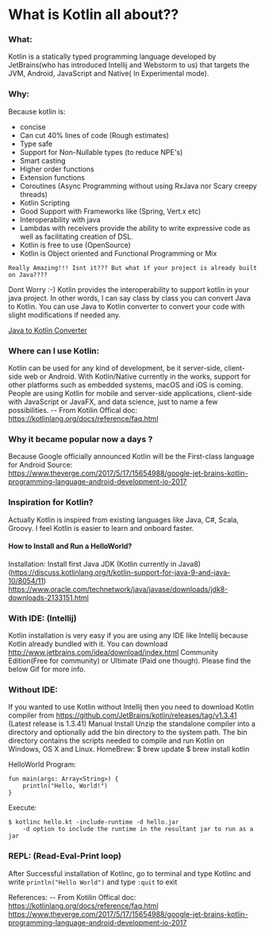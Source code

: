 # What is Kotlin all about??
### What:
Kotlin is a statically typed programming language developed by JetBrains(who has introduced Intellij and Webstorm to us) that targets the JVM, Android, JavaScript and Native( In Experimental mode).

### Why:
Because kotlin is:
  - concise
  - Can cut 40% lines of code (Rough estimates)
  - Type safe
  - Support for Non-Nullable types (to reduce NPE's)
  - Smart casting
  - Higher order functions
  - Extension functions
  - Coroutines (Async Programming without using RxJava nor Scary creepy threads)
  - Kotlin Scripting
  - Good Support with Frameworks like (Spring, Vert.x etc)
  - Interoperability with java
  - Lambdas with receivers provide the ability to write expressive code as well as facilitating creation of DSL.
  - Kotlin is free to use (OpenSource)
  - Kotlin is Object oriented and Functional Programming or Mix

```
Really Amazing!!! Isnt it??? But what if your project is already built on Java????
```
Dont Worry :-) Kotlin provides the interoperability to support kotlin in your java project. In other words, I can say class by class you can convert Java to Kotlin.
You can use Java to Kotlin converter to convert your code with slight modifications if needed any. 

[Java to Kotlin Converter](https://try.kotlinlang.org/#/Kotlin%20in%20Action/Chapter%207/7.1/1_1_PointPlusMember.kt)

### Where can I use Kotlin:
Kotlin can be used for any kind of development, be it server-side, client-side web or Android. 
With Kotlin/Native currently in the works, support for other platforms such as embedded systems, macOS and iOS is coming.
People are using Kotlin for mobile and server-side applications, client-side with JavaScript or JavaFX, and data science, just to name a few possibilities.
 -- From Kotilin Offical doc: https://kotlinlang.org/docs/reference/faq.html  


### Why it became popular now a days ?
Because Google officially announced Kotlin will be the First-class language for Android
Source: https://www.theverge.com/2017/5/17/15654988/google-jet-brains-kotlin-programming-language-android-development-io-2017

### Inspiration for Kotlin?
Actually Kotlin is inspired from existing languages like Java, C#, Scala, Groovy. I feel Kotlin is easier to learn and onboard faster.

#### How to Install and Run a HelloWorld?
Installation:
Install first Java JDK (Kotlin currently in Java8) (https://discuss.kotlinlang.org/t/kotlin-support-for-java-9-and-java-10/8054/11)
https://www.oracle.com/technetwork/java/javase/downloads/jdk8-downloads-2133151.html

### With IDE: (Intellij)
Kotlin installation is very easy if you are using any IDE like Intellij because Kotlin already bundled with it. You can download http://www.jetbrains.com/idea/download/index.html
Community Edition(Free for community) or Ultimate (Paid one though). 
Please find the below Gif for more info.

### Without IDE:
If you wanted to use Kotlin without Intellij then you need to download Kotlin compiler from https://github.com/JetBrains/kotlin/releases/tag/v1.3.41 (Latest release is 1.3.41)
Manual Install
    Unzip the standalone compiler into a directory and optionally add the bin directory to the system path. 
    The bin directory contains the scripts needed to compile and run Kotlin on Windows, OS X and Linux.
HomeBrew:
    $ brew update
    $ brew install kotlin
    
HelloWorld Program:
```
fun main(args: Array<String>) {
    println("Hello, World!")
}
```

Execute: 
```
$ kotlinc hello.kt -include-runtime -d hello.jar 
    -d option to include the runtime in the resultant jar to run as a jar
```

### REPL: (Read-Eval-Print loop)
After Successful installation of Kotlinc, go to terminal and type Kotlinc and write `println("Hello World")` and type `:quit` to exit

References:
-- From Kotilin Offical doc: https://kotlinlang.org/docs/reference/faq.html  
https://www.theverge.com/2017/5/17/15654988/google-jet-brains-kotlin-programming-language-android-development-io-2017